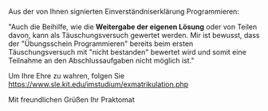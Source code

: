 Aus der von Ihnen signierten Einverständniserklärung Programmieren:

"Auch die Beihilfe, wie die **Weitergabe der eigenen Lösung** oder von Teilen davon, kann als Täuschungsversuch gewertet werden. 
Mir ist bewusst, dass der "Übungsschein Programmieren" bereits beim ersten Täuschungsversuch mit "nicht bestanden" bewertet  wird  und  somit  eine  Teilnahme  an  den  Abschlussaufgaben  nicht möglich ist."

Um Ihre Ehre zu wahren, folgen Sie https://www.sle.kit.edu/imstudium/exmatrikulation.php

Mit freundlichen Grüßen
Ihr Praktomat
